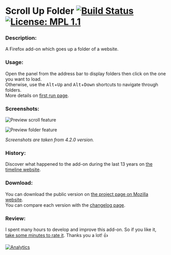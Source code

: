 # Scroll Up Folder [![Build Status](https://img.shields.io/travis/PerfectSlayer/scrollupfolder.svg?style=for-the-badge)](https://travis-ci.org/PerfectSlayer/scrollupfolder) [![License: MPL 1.1](https://img.shields.io/badge/License-MPL%201.1-blue.svg?style=for-the-badge)](blob/master/LICENSE)

### Description:
A Firefox add-on which goes up a folder of a website.

### Usage:
Open the panel from the address bar to display folders then click on the one you want to load.    
Otherwise, use the <kbd>Alt</kbd>+<kbd>Up</kbd> and <kbd>Alt</kbd>+<kbd>Down</kbd> shortcuts to navigate through folders.    
More details on [first run page](https://github.com/PerfectSlayer/scrollupfolder/wiki/FirstRun).

### Screenshots:
![Preview scroll feature](https://raw.githubusercontent.com/PerfectSlayer/scrollupfolder/wiki/preview.gif)

![Preview folder feature](https://raw.githubusercontent.com/PerfectSlayer/scrollupfolder/wiki/folderPreview.png)

_Screenshots are taken from 4.2.0 version._

### History:
Discover what happened to the add-on during the last 13 years on [the timeline website](http://scrollupfolder.hardcoding.fr/timeline/).

### Download:
You can download the public version on [the project page on Mozilla website](https://addons.mozilla.org/fr/firefox/addon/scroll-up-folder/).   
You can compare each version with the [changelog page](https://github.com/PerfectSlayer/scrollupfolder/wiki/Changelog).

### Review:
I spent many hours to develop and improve this add-on. So if you like it, [take some minutes to rate it](https://addons.mozilla.org/firefox/addon/scroll-up-folder/reviews/add). Thanks you a lot! :+1:


[![Analytics](https://ga-beacon.appspot.com/UA-9910596-2/readme)](https://github.com/igrigorik/ga-beacon)
